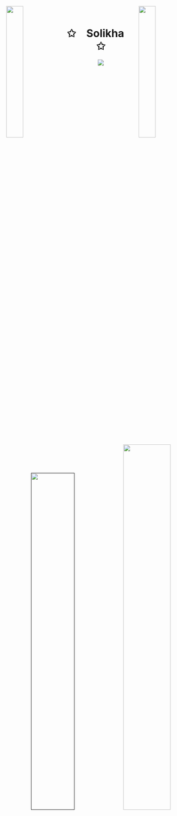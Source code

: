 <!---
<p align='center'>
  <img src="https://img.shields.io/badge/Laravel-FF2D20?style=for-the-badge&logo=laravel&logoColor=white" />
  <img src="https://img.shields.io/badge/Bootstrap-563D7C?style=for-the-badge&logo=bootstrap&logoColor=white" />
  <img src="https://img.shields.io/badge/Express.js-000000?style=for-the-badge&logo=express&logoColor=white" />
  <img src="https://img.shields.io/badge/React-20232A?style=for-the-badge&logo=react&logoColor=61DAFB" />
  <img src="https://img.shields.io/badge/PHP-777BB4?style=for-the-badge&logo=php&logoColor=white" />
  <img src="https://img.shields.io/badge/Node.js-339933?style=for-the-badge&logo=nodedotjs&logoColor=white" />
 
</p>
<p align='center'>
  <img src="https://github-readme-streak-stats.herokuapp.com/?user=solikhachan2&theme=dark" width="100%" />
</p>
<p align='center'>
  <img src="https://github-profile-trophy.vercel.app/?username=solikhachan2&theme=radical" width="100%" />
</p>
--->

<!---
solikhachan2/solikhachan2 is a ✨ special ✨ repository because its `README.md` (this file) appears on your GitHub profile.
You can click the Preview link to take a look at your changes.
--->

<img align="left" src="https://user-images.githubusercontent.com/65187002/144930161-2f783401-8d27-4fdf-a2f7-cc0ba32f1f1f.gif" width="30%" style="display:inline;"><img align="right" src="https://user-images.githubusercontent.com/65187002/144930161-2f783401-8d27-4fdf-a2f7-cc0ba32f1f1f.gif" width="30%" style="display:inline;">
<br>
<p align="center">
    <h1 align="center">✩&emsp;Solikha&emsp;✩</h1>
</p>
<p align="center">
    <img src="https://readme-typing-svg.herokuapp.com/?lines=Lifeeeee;is+too+short;to+write+bad+code!&font=Fira%20Code&color=%23D62F79&center=true&width=280&height=50">
</p>
<br>
<!-- <p align="center">
    <img id="preview" src="https://komarev.com/ghpvc/?username=solikhachan2&color=grey">
</p> -->
<p align="center">
<!--   <a href=""><img width="48%" src="https://github-profile-trophy.vercel.app/?username=solikhachan2&theme=radical"></a> -->
  <a href=""><img width="48%" src="https://github-readme-streak-stats.herokuapp.com/?user=solikhachan2&theme=dark"></a>
  <a href="https://github.com/solikhachan2"><img width="50%" src="https://github-profile-trophy.vercel.app/?username=solikhachan2&theme=radical"></a>
</p>
